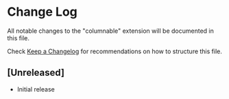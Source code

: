 # Change Log

All notable changes to the "columnable" extension will be documented in this file.

Check [Keep a Changelog](http://keepachangelog.com/) for recommendations on how to structure this file.

## [Unreleased]

- Initial release